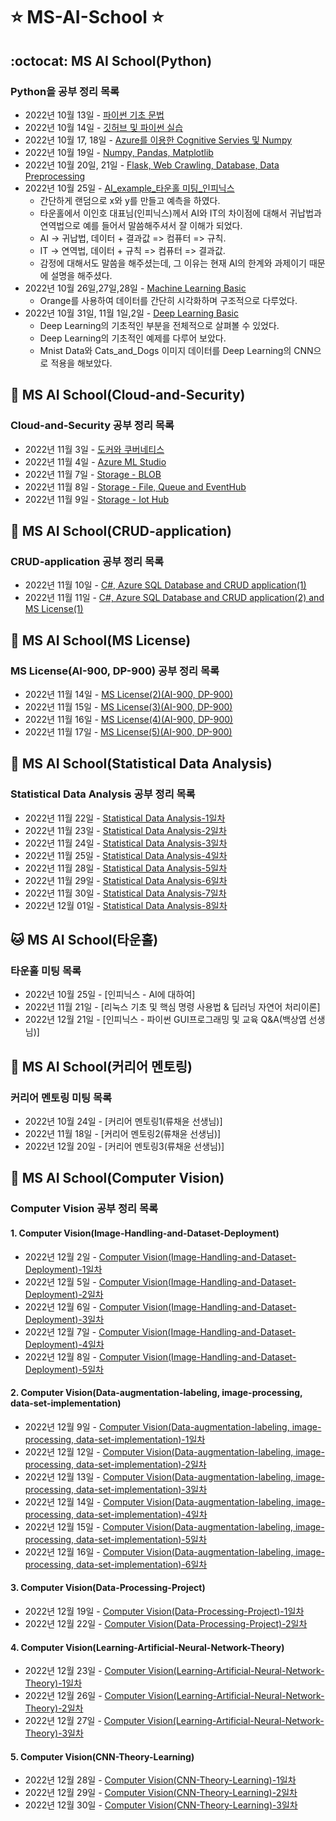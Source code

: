 # :star:  MS-AI-School :star:
## :octocat: MS AI School(Python)

### Python을 공부 정리 목록
- 2022년 10월 13일 - [파이썬 기초 문법](https://github.com/kcw0331/MS-AI-School/tree/main/Python/Python_Basic_Grammar) 
- 2022년 10월 14일 - [깃허브 및 파이썬 실습](https://github.com/kcw0331/MS-AI-School/tree/main/Python/Python_Basic_Practical_Exp)
- 2022년 10월 17, 18일 - [Azure를 이용한 Cognitive Servies 및 Numpy](https://github.com/kcw0331/MS-AI-School/tree/main/Python/Cognitive_Servies(Azure))
- 2022년 10월 19일 - [Numpy, Pandas, Matplotlib](https://github.com/kcw0331/MS-AI-School/tree/main/Python/numpypandasmatplotlib)
- 2022년 10월 20일, 21일 - [Flask, Web Crawling, Database, Data Preprocessing](https://github.com/kcw0331/MS-AI-School/tree/main/Python/FlaskWebCrawlingDatabase)
- 2022년 10월 25일 - [AI_example_타운홀 미팅_인피닉스](https://github.com/kcw0331/MS-AI-School/tree/main/Python/ai_example)
  - 간단하게 랜덤으로 x와 y를 만들고 예측을 하였다.
  - 타운홀에서 이인호 대표님(인피닉스)께서 AI와 IT의 차이점에 대해서 귀납법과 연역법으로 예를 들어서 말씀해주셔서 잘 이해가 되었다.
  - AI -> 귀납법, 데이터 + 결과값 => 컴퓨터 => 규칙.
  - IT -> 연역법, 데이터 +  규칙  => 컴퓨터 => 결과값.
  - 감정에 대해서도 말씀을 해주셨는데, 그 이유는 현재 AI의 한계와 과제이기 때문에 설명을 해주셨다.
- 2022년 10월 26일,27일,28일 - [Machine Learning Basic](https://github.com/kcw0331/MS-AI-School/tree/main/Python/MachineLearning)
  - Orange를 사용하여 데이터를 간단히 시각화하며 구조적으로 다루었다.  
- 2022년 10월 31일, 11월 1일,2일 - [Deep Learning Basic](https://github.com/kcw0331/MS-AI-School/tree/main/Python/DeepLearning)
  - Deep Learning의 기초적인 부분을 전체적으로 살펴볼 수 있었다.
  - Deep Learning의 기초적인 예제를 다루어 보았다.
  - Mnist Data와 Cats_and_Dogs 이미지 데이터를 Deep Learning의 CNN으로 적용을 해보았다.

## :dromedary_camel: MS AI School(Cloud-and-Security)
### Cloud-and-Security 공부 정리 목록
- 2022년 11월 3일 - [도커와 쿠버네티스](https://github.com/kcw0331/MS-AI-School/tree/main/Cloud-and-Security/docker-and-kube)
- 2022년 11월 4일 - [Azure ML Studio](https://github.com/kcw0331/MS-AI-School/tree/main/Cloud-and-Security/azuremlstudio)
- 2022년 11월 7일 - [Storage - BLOB](https://github.com/kcw0331/MS-AI-School/tree/main/Cloud-and-Security/storage)
- 2022년 11월 8일 - [Storage - File, Queue and EventHub](https://github.com/kcw0331/MS-AI-School/tree/main/Cloud-and-Security/storage)
- 2022년 11월 9일 - [Storage - Iot Hub](https://github.com/kcw0331/MS-AI-School/tree/main/Cloud-and-Security/storage)

## :dragon_face: MS AI School(CRUD-application)

### CRUD-application 공부 정리 목록
- 2022년 11월 10일 - [C#, Azure SQL Database and CRUD application(1)](https://github.com/kcw0331/MS-AI-School/tree/main/CRUD-application/C%23%2C%20Azure%20SQL%20Database%20and%20CRUD/CRUDapplication(1))
- 2022년 11월 11일 - [C#, Azure SQL Database and CRUD application(2) and MS License(1)](https://github.com/kcw0331/MS-AI-School/tree/main/CRUD-application/C%23%2C%20Azure%20SQL%20Database%20and%20CRUD/CRUDapplication(2))

## :horse: MS AI School(MS License)

### MS License(AI-900, DP-900) 공부 정리 목록
- 2022년 11월 14일 - [MS License(2)(AI-900, DP-900)](https://github.com/kcw0331/MS-AI-School/tree/main/MS-License)
- 2022년 11월 15일 - [MS License(3)(AI-900, DP-900)](https://github.com/kcw0331/MS-AI-School/tree/main/MS-License)
- 2022년 11월 16일 - [MS License(4)(AI-900, DP-900)](https://github.com/kcw0331/MS-AI-School/tree/main/MS-License)
- 2022년 11월 17일 - [MS License(5)(AI-900, DP-900)](https://github.com/kcw0331/MS-AI-School/tree/main/MS-License)

## :tiger: MS AI School(Statistical Data Analysis)

### Statistical Data Analysis 공부 정리 목록
- 2022년 11월 22일 - [Statistical Data Analysis-1일차](https://github.com/kcw0331/MS-AI-School/tree/main/Statistical-Data-Analysis/2022%EB%85%8411%EC%9B%9422%EC%9D%BC-%ED%86%B5%EA%B3%84%EA%B8%B0%EB%B0%98%EB%8D%B0%EC%9D%B4%ED%84%B0%EB%B6%84%EC%84%9D-1%EC%9D%BC%EC%B0%A8)
- 2022년 11월 23일 - [Statistical Data Analysis-2일차](https://github.com/kcw0331/MS-AI-School/tree/main/Statistical-Data-Analysis/2022%EB%85%8411%EC%9B%9423%EC%9D%BC-%ED%86%B5%EA%B3%84%EA%B8%B0%EB%B0%98%EB%8D%B0%EC%9D%B4%ED%84%B0%EB%B6%84%EC%84%9D-2%EC%9D%BC%EC%B0%A8)
- 2022년 11월 24일 - [Statistical Data Analysis-3일차](https://github.com/kcw0331/MS-AI-School/tree/main/Statistical-Data-Analysis/2022%EB%85%8411%EC%9B%9424%EC%9D%BC-%ED%86%B5%EA%B3%84%EA%B8%B0%EB%B0%98%EB%8D%B0%EC%9D%B4%ED%84%B0%EB%B6%84%EC%84%9D-3%EC%9D%BC%EC%B0%A8)
- 2022년 11월 25일 - [Statistical Data Analysis-4일차](https://github.com/kcw0331/MS-AI-School/tree/main/Statistical-Data-Analysis/2022%EB%85%8411%EC%9B%9425%EC%9D%BC-%ED%86%B5%EA%B3%84%EA%B8%B0%EB%B0%98%EB%8D%B0%EC%9D%B4%ED%84%B0%EB%B6%84%EC%84%9D-4%EC%9D%BC%EC%B0%A8)
- 2022년 11월 28일 - [Statistical Data Analysis-5일차](https://github.com/kcw0331/MS-AI-School/tree/main/Statistical-Data-Analysis/2022%EB%85%8411%EC%9B%9428%EC%9D%BC-%ED%86%B5%EA%B3%84%EA%B8%B0%EB%B0%98%EB%8D%B0%EC%9D%B4%ED%84%B0%EB%B6%84%EC%84%9D-5%EC%9D%BC%EC%B0%A8)
- 2022년 11월 29일 - [Statistical Data Analysis-6일차](https://github.com/kcw0331/MS-AI-School/tree/main/Statistical-Data-Analysis/2022%EB%85%8411%EC%9B%9429%EC%9D%BC-%ED%86%B5%EA%B3%84%EA%B8%B0%EB%B0%98%EB%8D%B0%EC%9D%B4%ED%84%B0%EB%B6%84%EC%84%9D-6%EC%9D%BC%EC%B0%A8)
- 2022년 11월 30일 - [Statistical Data Analysis-7일차](https://github.com/kcw0331/MS-AI-School/tree/main/Statistical-Data-Analysis/2022%EB%85%8411%EC%9B%9430%EC%9D%BC-%ED%86%B5%EA%B3%84%EA%B8%B0%EB%B0%98%EB%8D%B0%EC%9D%B4%ED%84%B0%EB%B6%84%EC%84%9D-7%EC%9D%BC%EC%B0%A8)
- 2022년 12월 01일 - [Statistical Data Analysis-8일차](https://github.com/kcw0331/MS-AI-School/tree/main/Statistical-Data-Analysis/2022%EB%85%8412%EC%9B%941%EC%9D%BC-%ED%86%B5%EA%B3%84%EA%B8%B0%EB%B0%98%EB%8D%B0%EC%9D%B4%ED%84%B0%EB%B6%84%EC%84%9D-8%EC%9D%BC%EC%B0%A8)

## :cat: MS AI School(타운홀)

### 타운홀 미팅 목록
- 2022년 10월 25일 - [인피닉스 - AI에 대하여]
- 2022년 11월 21일 - [리눅스 기초 및 핵심 명령 사용법 & 딥러닝 자연어 처리이론]
- 2022년 12월 21일 - [인피닉스 - 파이썬 GUI프로그래밍 및 교육 Q&A(백상엽 선생님)]

## :dog: MS AI School(커리어 멘토링)

### 커리어 멘토링 미팅 목록
- 2022년 10월 24일 - [커리어 멘토링1(류채윤 선생님)]
- 2022년 11월 18일 - [커리어 멘토링2(류채윤 선생님)]
- 2022년 12월 20일 - [커리어 멘토링3(류채윤 선생님)]

## :sheep: MS AI School(Computer Vision)

### Computer Vision 공부 정리 목록

#### 1. Computer Vision(Image-Handling-and-Dataset-Deployment)
- 2022년 12월 2일 - [Computer Vision(Image-Handling-and-Dataset-Deployment)-1일차](https://github.com/kcw0331/MS-AI-School/tree/main/Computer-Vision/Image-Handling-and-Dataset-Deployment/1%EC%9D%BC%EC%B0%A8)
- 2022년 12월 5일 - [Computer Vision(Image-Handling-and-Dataset-Deployment)-2일차](https://github.com/kcw0331/MS-AI-School/tree/main/Computer-Vision/Image-Handling-and-Dataset-Deployment/2%EC%9D%BC%EC%B0%A8)
- 2022년 12월 6일 - [Computer Vision(Image-Handling-and-Dataset-Deployment)-3일차](https://github.com/kcw0331/MS-AI-School/tree/main/Computer-Vision/Image-Handling-and-Dataset-Deployment/3%EC%9D%BC%EC%B0%A8)
- 2022년 12월 7일 - [Computer Vision(Image-Handling-and-Dataset-Deployment)-4일차](https://github.com/kcw0331/MS-AI-School/tree/main/Computer-Vision/Image-Handling-and-Dataset-Deployment/4%EC%9D%BC%EC%B0%A8)
- 2022년 12월 8일 - [Computer Vision(Image-Handling-and-Dataset-Deployment)-5일차](https://github.com/kcw0331/MS-AI-School/tree/main/Computer-Vision/Image-Handling-and-Dataset-Deployment/5%EC%9D%BC%EC%B0%A8) 

#### 2. Computer Vision(Data-augmentation-labeling, image-processing, data-set-implementation)
- 2022년 12월 9일 - [Computer Vision(Data-augmentation-labeling, image-processing, data-set-implementation)-1일차](https://github.com/kcw0331/MS-AI-School/tree/main/Computer-Vision/Data-augmentation-labeling%2C%20image-processing%2C%20data-set-implementation/1%EC%9D%BC%EC%B0%A8)
- 2022년 12월 12일 - [Computer Vision(Data-augmentation-labeling, image-processing, data-set-implementation)-2일차](https://github.com/kcw0331/MS-AI-School/tree/main/Computer-Vision/Data-augmentation-labeling%2C%20image-processing%2C%20data-set-implementation/2%EC%9D%BC%EC%B0%A8)
- 2022년 12월 13일 - [Computer Vision(Data-augmentation-labeling, image-processing, data-set-implementation)-3일차](https://github.com/kcw0331/MS-AI-School/tree/main/Computer-Vision/Data-augmentation-labeling%2C%20image-processing%2C%20data-set-implementation/3%EC%9D%BC%EC%B0%A8)
- 2022년 12월 14일 - [Computer Vision(Data-augmentation-labeling, image-processing, data-set-implementation)-4일차](https://github.com/kcw0331/MS-AI-School/tree/main/Computer-Vision/Data-augmentation-labeling%2C%20image-processing%2C%20data-set-implementation/4%EC%9D%BC%EC%B0%A8)
- 2022년 12월 15일 - [Computer Vision(Data-augmentation-labeling, image-processing, data-set-implementation)-5일차]()
- 2022년 12월 16일 - [Computer Vision(Data-augmentation-labeling, image-processing, data-set-implementation)-6일차](https://github.com/kcw0331/MS-AI-School/tree/main/Computer-Vision/Data-augmentation-labeling%2C%20image-processing%2C%20data-set-implementation/6%EC%9D%BC%EC%B0%A8)

#### 3. Computer Vision(Data-Processing-Project)
- 2022년 12월 19일 - [Computer Vision(Data-Processing-Project)-1일차](https://github.com/kcw0331/MS-AI-School/tree/main/Computer-Vision/Data-Processing-Project/1%EC%9D%BC%EC%B0%A8)
- 2022년 12월 22일 - [Computer Vision(Data-Processing-Project)-2일차](https://github.com/kcw0331/MS-AI-School/tree/main/Computer-Vision/Data-Processing-Project/2%EC%9D%BC%EC%B0%A8/1216%EC%9D%BC%EA%B3%BC%EC%A0%9C%EC%97%90%EB%8C%80%ED%95%B4%EC%84%A4%EB%AA%85)

#### 4. Computer Vision(Learning-Artificial-Neural-Network-Theory)
- 2022년 12월 23일 - [Computer Vision(Learning-Artificial-Neural-Network-Theory)-1일차]()
- 2022년 12월 26일 - [Computer Vision(Learning-Artificial-Neural-Network-Theory)-2일차](https://github.com/kcw0331/MS-AI-School/tree/main/Computer-Vision/Learning-Artificial-Neural-Network-Theory/2%EC%9D%BC%EC%B0%A8)
- 2022년 12월 27일 - [Computer Vision(Learning-Artificial-Neural-Network-Theory)-3일차](https://github.com/kcw0331/MS-AI-School/tree/main/Computer-Vision/Learning-Artificial-Neural-Network-Theory/3%EC%9D%BC%EC%B0%A8)

#### 5. Computer Vision(CNN-Theory-Learning)
- 2022년 12월 28일 - [Computer Vision(CNN-Theory-Learning)-1일차](https://github.com/kcw0331/MS-AI-School/tree/main/Computer-Vision/CNN-Theory-Learning/1%EC%9D%BC%EC%B0%A8)
- 2022년 12월 29일 - [Computer Vision(CNN-Theory-Learning)-2일차](https://github.com/kcw0331/MS-AI-School/tree/main/Computer-Vision/CNN-Theory-Learning/2%EC%9D%BC%EC%B0%A8)
- 2022년 12월 30일 - [Computer Vision(CNN-Theory-Learning)-3일차](https://github.com/kcw0331/MS-AI-School/tree/main/Computer-Vision/CNN-Theory-Learning/3%EC%9D%BC%EC%B0%A8)